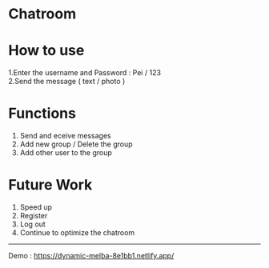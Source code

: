 # Chatroom

# How to use
1.Enter the username and Password : Pei / 123  
2.Send the message ( text / photo )  

# Functions
1. Send and eceive messages
2. Add new group / Delete the group
3. Add other user to the group

# Future Work
1. Speed up
2. Register
3. Log out 
4. Continue to optimize the chatroom

-----------------------------------
Demo : https://dynamic-melba-8e1bb1.netlify.app/
